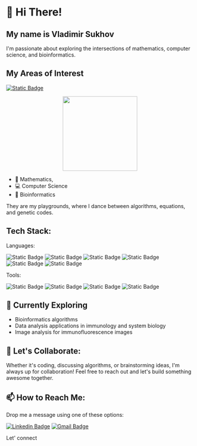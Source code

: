 # 👋 Hi There!

## My name is Vladimir Sukhov 

I'm passionate about exploring the intersections of mathematics, computer science, and bioinformatics.


## My Areas of Interest

[![Static Badge](https://img.shields.io/badge/sukhov-green?style=flat&logo=google-scholar&logoColor=white&label=google%20scholar&labelColor=blue)](https://scholar.google.com/citations?user=fq_ZfywAAAAJ&hl=en&authuser=1)


<p align="center">
    <img src='./pics/github_areas_of_interest_v2.png' height=200 />
</p>

- 🔢 Mathematics,
- 💻 Computer Science
- 🔬 Bioinformatics 

They are my playgrounds, where I dance between algorithms, equations, and genetic codes.

## Tech Stack:

Languages:

![Static Badge](https://img.shields.io/badge/-R-purple?style=flat&logo=r) ![Static Badge](https://img.shields.io/badge/-python-purple?style=flat&logo=python) ![Static Badge](https://img.shields.io/badge/-c%2B%2B-purple?style=flat&logo=c%2B%2B)  ![Static Badge](https://img.shields.io/badge/-javascript-purple?style=flat&logo=javascript)  ![Static Badge](https://img.shields.io/badge/-Kotlin-purple?style=flat&logo=kotlin) ![Static Badge](https://img.shields.io/badge/-shell%20script-purple?style=flat&logo=gnu-bash&logoColor=blue)

Tools:

![Static Badge](https://img.shields.io/badge/-GIT-blue?style=flat&logo=git&logoColor=white) ![Static Badge](https://img.shields.io/badge/-GITHUB-blue?style=flat&logo=github&logoColor=white) ![Static Badge](https://img.shields.io/badge/-LaTeX-blue?style=flat&logo=latex&logoColor=white) ![Static Badge](https://img.shields.io/badge/-markdown-blue?style=flat&logo=markdown)






## 🔭 Currently Exploring

- Bioinformatics algorithms
- Data analysis applications in immunology and system biology
- Image analysis for immunofluorescence images


## 🚀 Let's Collaborate:
Whether it's coding, discussing algorithms, or brainstorming ideas, I'm always up for collaboration! Feel free to reach out and let's build something awesome together.

## 📫 How to Reach Me:
Drop me a message using one of these options:

[![Linkedin Badge](https://img.shields.io/badge/-vdsukhov-blue?&logo=Linkedin&logoColor=white&link=https://www.linkedin.com/in/vdsukhov/)](https://www.linkedin.com/in/vdsukhov/) [![Gmail Badge](https://img.shields.io/badge/sukhovspace-c14438?color=blue&labelColor=blue&style=flat&logo=Gmail&logoColor=red&link=mailto:sukhovspace@gmail.com)](mailto:sukhovspace@gmail.com)

Let' connect

